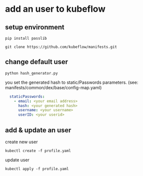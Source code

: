 # add an user to kubeflow

## setup environment

```shell
pip install passlib
```

```shell
git clone https://github.com/kubeflow/manifests.git
```

## change default user

```shell
python hash_generator.py
```

you set the generated hash to static/Passwords parameters. (see: manifests/common/dex/base/config-map.yaml)

```yaml
  staticPasswords:
    - email: <your email address>
      hash: <your generated hash>
      username: <your username>
      userID: <your userid>
```

## add & update an user

create new user

```shell
kubectl create -f profile.yaml
```

update user

```shell
kubectl apply -f profile.yaml
```
